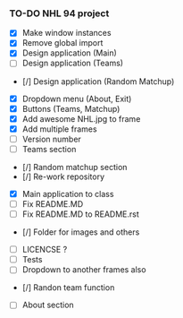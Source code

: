 ### TO-DO NHL 94 project

- [x] Make window instances
- [x] Remove global import
- [x] Design application (Main)
- [ ] Design application (Teams)
- [/] Design application (Random Matchup)
- [x] Dropdown menu (About, Exit)
- [x] Buttons (Teams, Matchup)
- [x] Add awesome NHL.jpg to frame
- [x] Add multiple frames
- [ ] Version number
- [ ] Teams section
- [/] Random matchup section
- [/] Re-work repository
- [x] Main application to class
- [ ] Fix README.MD
- [ ] Fix README.MD to README.rst
- [/] Folder for images and others
- [ ] LICENCSE ?
- [ ] Tests
- [ ] Dropdown to another frames also
- [/] Randon team function
- [ ] About section